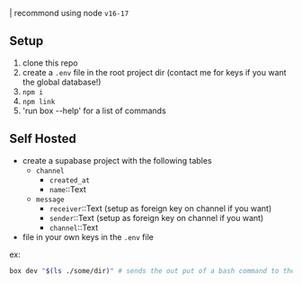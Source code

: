 | recommond using node `v16-17`
## Setup
1. clone this repo
2. create a `.env` file in the root project dir (contact me for keys if you want the global database!)
3. `npm i`
4. `npm link`
5. 'run box --help' for a list of commands

## Self Hosted
- create a supabase project with the following tables
    - `channel`
        - `created_at`
        - `name`::Text
    - `message` 
        - `receiver`::Text (setup as foreign key on channel if you want)
        - `sender`::Text  (setup as foreign key on channel if you want)
        - `channel`::Text
- file in your own keys in the `.env` file

ex: 
```bash
box dev "$(ls ./some/dir)" # sends the out put of a bash command to the dev channel
```